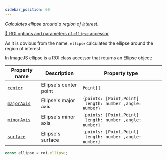```yaml
---
sidebar_position: 60
---
```


_Calculates ellipse around a region of interest._

[🔎 ROI options and parameters of `ellipse` accessor](https://image-js.github.io/image-js-typescript/classes/Roi.html#ellipse 'github.io link')

As it is obvious from the name, `ellipse` calculates the ellipse around the region of interest.

In ImageJS ellipse is a ROI class accessor that returns an Ellipse object:

| Property name                                                                                   | Description            | Property type                                            |
| ----------------------------------------------------------------------------------------------- | ---------------------- | -------------------------------------------------------- |
| [`center`](https://image-js.github.io/image-js-typescript/interfaces/Ellipse.html#center)       | Ellipse's center point | `Point[]`                                                |
| [`majorAxis`](https://image-js.github.io/image-js-typescript/interfaces/Ellipse.html#majorAxis) | Ellipse's major axis   | `{points: [Point,Point] ,length: number ,angle: number}` |
| [`minorAxis`](https://image-js.github.io/image-js-typescript/interfaces/Ellipse.html#minorAxis) | Ellipse's minor axis   | `{points: [Point,Point] ,length: number ,angle: number}` |
| [`surface`](https://image-js.github.io/image-js-typescript/interfaces/Ellipse.html#surface)     | Ellipse's surface      | `{points: [Point,Point] ,length: number ,angle: number}` |

```ts
const ellipse = roi.ellipse;
```
